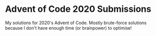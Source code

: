 # Advent of Code 2020 Submissions

My solutions for 2020's Advent of Code. Mostly brute-force solutions because I don't have enough time (or brainpower) to optimise!
